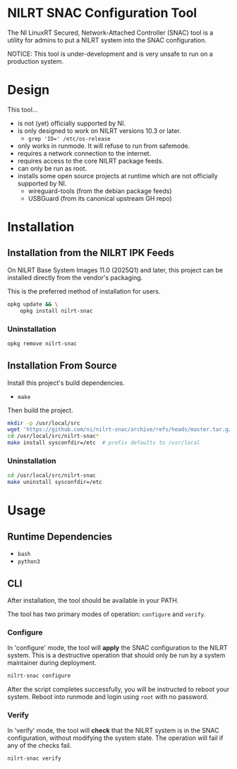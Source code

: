 # NILRT SNAC Configuration Tool

The NI LinuxRT Secured, Network-Attached Controller (SNAC) tool is a utility for admins to put a NILRT system into the SNAC configuration.

NOTICE: This tool is under-development and is very unsafe to run on a production system.


# Design

This tool...
* is not (yet) officially supported by NI.
* is only designed to work on NILRT versions 10.3 or later.
	* `grep 'ID=' /etc/os-release`
* only works in runmode. It will refuse to run from safemode.
* requires a network connection to the internet.
* requires access to the core NILRT package feeds.
* can only be run as root.
* installs some open source projects at runtime which are not officially supported by NI.
	* wireguard-tools (from the debian package feeds)
	* USBGuard (from its canonical upstream GH repo)


# Installation


## Installation from the NILRT IPK Feeds

On NILRT Base System Images 11.0 (2025Q1) and later, this project can be installed directly from the vendor's packaging.

This is the preferred method of installation for users.

```bash
opkg update && \
	opkg install nilrt-snac
```


### Uninstallation

```bash
opkg remove nilrt-snac
```


## Installation From Source

Install this project's build dependencies.

* `make`

Then build the project.

```bash
mkdir -p /usr/local/src
wget 'https://github.com/ni/nilrt-snac/archive/refs/heads/master.tar.gz' -O - | tar xzf - -C /usr/local/src
cd /usr/local/src/nilrt-snac*
make install sysconfdir=/etc  # prefix defaults to /usr/local
```

### Uninstallation

```bash
cd /usr/local/src/nilrt-snac
make uninstall sysconfdir=/etc
```


# Usage

## Runtime Dependencies

* `bash`
* `python3`


## CLI

After installation, the tool should be available in your PATH.

The tool has two primary modes of operation: `configure` and `verify`.


### Configure

In 'configure' mode, the tool will **apply** the SNAC configuration to the NILRT system. This is a destructive operation that should only be run by a system maintainer during deployment.

```bash
nilrt-snac configure
```

After the script completes successfully, you will be instructed to reboot your system. Reboot into runmode and login using `root` with no password.


### Verify

In 'verify' mode, the tool will **check** that the NILRT system is in the SNAC configuration, without modifying the system state. The operation will fail if any of the checks fail.

```bash
nilrt-snac verify
```
